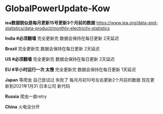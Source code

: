 # GlobalPowerUpdate-Kow

**iea数据貌似是每月更新15号更新3个月前的数据**
https://www.iea.org/data-and-statistics/data-product/monthly-electricity-statistics

**India #必须翻墙**
完全更新完 数据会保持在每日更新 2天延迟

**Brazil**
完全更新完 数据会保持在每日更新 2天延迟

**US #必须翻墙**
完全更新完 数据会保持在每日更新 2天延迟

**EU #半小时运行一次 太慢**
完全更新完 数据会保持在每日更新 1天延迟

**Japan**
等爬虫 自己尝试过 失败了 每月月初10号左右更新2个月前的数据
现在更新到2021年1月31
日本公司 新代码

**Russia**
爬虫一直retry

**China**
火电没分开
